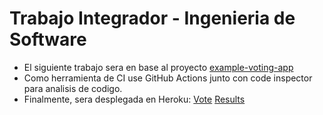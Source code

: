 # Trabajo Integrador - Ingenieria de Software

* El siguiente trabajo sera en base al proyecto [example-voting-app](https://github.com/dockersamples/example-voting-app)
* Como herramienta de CI use GitHub Actions junto con code inspector para analisis de codigo.
* Finalmente, sera desplegada en Heroku:
         [Vote](https://tp-vote.herokuapp.com/)
         [Results](https://tp-result.herokuapp.com/)
  
 
